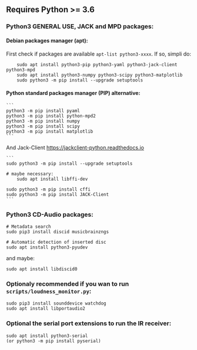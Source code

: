 ## Requires Python >= 3.6

### Python3 GENERAL USE, JACK and MPD packages:

#### Debian packages manager (apt):

First check if packages are available `apt-list python3-xxxx`. If so, simpli do:

```
    sudo apt install python3-pip python3-yaml python3-jack-client python3-mpd
    sudo apt install python3-numpy python3-scipy python3-matplotlib
    sudo python3 -m pip install --upgrade setuptools
```

#### Python standard packages manager (PIP) alternative:

    ```
    python3 -m pip install pyaml
    python3 -m pip install python-mpd2
    python3 -m pip install numpy
    python3 -m pip install scipy
    python3 -m pip install matplotlib
    ```

  And Jack-Client
  https://jackclient-python.readthedocs.io

    ```
    sudo python3 -m pip install --upgrade setuptools
    
    # maybe necessary:
        sudo apt install libffi-dev
    
    sudo python3 -m pip install cffi
    sudo python3 -m pip install JACK-Client
    ```

### Python3 CD-Audio packages:

    # Metadata search
    sudo pip3 install discid musicbrainzngs

    # Automatic detection of inserted disc
    sudo apt install python3-pyudev

and maybe:

    sudo apt install libdiscid0

### Optionaly recommended if you wan to run `scripts/loudness_monitor.py`:

    sudo pip3 install sounddevice watchdog
    sudo apt install libportaudio2
    
### Optional the serial port extensions to run the IR receiver:

    sudo apt install python3-serial
    (or python3 -m pip install pyserial)

